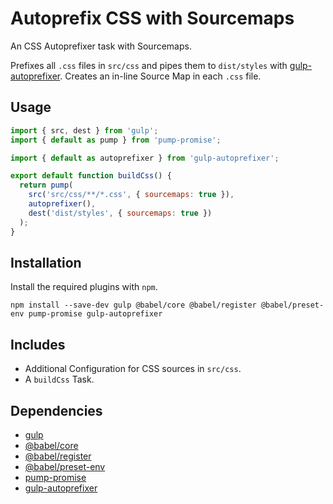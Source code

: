 Autoprefix CSS with Sourcemaps
================================================================================

An CSS Autoprefixer task with Sourcemaps.

Prefixes all `.css` files in `src/css` and pipes them to `dist/styles` with [gulp-autoprefixer](https://www.npmjs.com/package/gulp-autoprefixer).
Creates an in-line Source Map in each `.css` file.

Usage
--------------------------------------------------------------------------------

```javascript
import { src, dest } from 'gulp';
import { default as pump } from 'pump-promise';

import { default as autoprefixer } from 'gulp-autoprefixer';

export default function buildCss() {
  return pump(
    src('src/css/**/*.css', { sourcemaps: true }),
    autoprefixer(),
    dest('dist/styles', { sourcemaps: true })
  );
}
```

Installation
--------------------------------------------------------------------------------

Install the required plugins with `npm`.

`npm install --save-dev gulp @babel/core @babel/register @babel/preset-env pump-promise gulp-autoprefixer`

Includes
--------------------------------------------------------------------------------

- Additional Configuration for CSS sources in `src/css`.
- A `buildCss` Task.

Dependencies
--------------------------------------------------------------------------------

- [gulp](https://www.npmjs.com/package/gulp)
- [@babel/core](https://www.npmjs.com/package/@babel/core)
- [@babel/register](https://www.npmjs.com/package/@babel/register)
- [@babel/preset-env](https://www.npmjs.com/package/@babel/preset-env)
- [pump-promise](https://www.npmjs.com/package/pump-promise)
- [gulp-autoprefixer](https://www.npmjs.com/package/gulp-autoprefixer)
